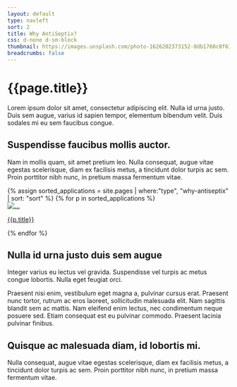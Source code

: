 ```yaml
---
layout: default
type: navleft
sort: 2
title: Why AntiSeptix?
css: d-none d-sm-block
thumbnail: https://images.unsplash.com/photo-1626202373152-8db1760c8f61?ixlib=rb-1.2.1&ixid=MnwxMjA3fDB8MHxwaG90by1wYWdlfHx8fGVufDB8fHx8&auto=format&fit=crop&w=1180&q=80
breadcrumbs: false
---
```

# {{page.title}}

Lorem ipsum dolor sit amet, consectetur adipiscing elit. Nulla id urna justo. Duis sem augue, varius id sapien tempor, elementum bibendum velit. Duis sodales mi eu sem faucibus congue.

## Suspendisse faucibus mollis auctor.

Nam in mollis quam, sit amet pretium leo. Nulla consequat, augue vitae egestas scelerisque, diam ex facilisis metus, a tincidunt dolor turpis ac sem. Proin porttitor nibh nunc, in pretium massa fermentum vitae.

<div class="container py-3 g-sm-0 subcardssections">
    <div class="row">
        {% assign sorted_applications = site.pages | where:"type", "why-antiseptix" | sort: "sort" %}
        {% for p in sorted_applications %}
            <div class="col-12 col-sm-6 col-md-4 py-3">
                <div class="card">
                    <a href="{{ site.baseurl }}{{ p.url }}" class="text-decoration-none fw-bold text-dark">
                        <img src="{{ p.thumbnail }}" class="card-img-top" alt="...">
                        <div class="card-body text-center">
                        <p class="card-text">{{p.title}}</p>
                        </div>
                    </a>
                  </div>
        </div>
        {% endfor %}
    </div>
    
</div>

## Nulla id urna justo duis sem augue

Integer varius eu lectus vel gravida. Suspendisse vel turpis ac metus congue lobortis. Nulla eget feugiat orci.

Praesent nisi enim, vestibulum eget magna a, pulvinar cursus erat. Praesent nunc tortor, rutrum ac eros laoreet, sollicitudin malesuada elit. Nam sagittis blandit sem ac mattis. Nam eleifend enim lectus, nec condimentum neque posuere sed. Etiam consequat est eu pulvinar commodo. Praesent lacinia pulvinar finibus.

## Quisque ac malesuada diam, id lobortis mi.

Nulla consequat, augue vitae egestas scelerisque, diam ex facilisis metus, a tincidunt dolor turpis ac sem. Proin porttitor nibh nunc, in pretium massa fermentum vitae.
